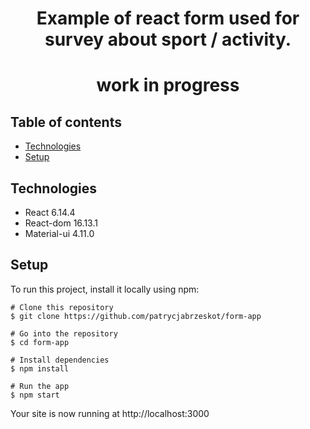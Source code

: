 <h1 align="center">
 Example of react form used for survey about sport / activity.

</h1>
<h1 align="center">

  work in progress

</h1>

## Table of contents

- [Technologies](#technologies)
- [Setup](#setup)



## Technologies

- React 6.14.4
- React-dom 16.13.1
- Material-ui 4.11.0

## Setup

To run this project, install it locally using npm:

```
# Clone this repository
$ git clone https://github.com/patrycjabrzeskot/form-app

# Go into the repository
$ cd form-app

# Install dependencies
$ npm install

# Run the app
$ npm start
```

Your site is now running at http://localhost:3000
